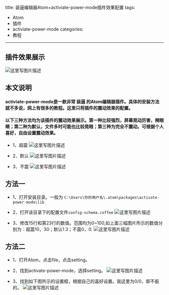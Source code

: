 title: 装逼编辑器Atom+activiate-power-mode插件效果配置
tags:
- Atom
- 插件
- activiate-power-mode
categories:
- 教程
---

## 插件效果展示
![这里写图片描述](http://img.blog.csdn.net/20160727220824261)

## 本文说明
#### activiate-power-mode是一款非常 **装逼** 的Atom编辑器插件。具体的安装方法就不多说，网上有很多的教程。这里只将插件的震动效果的配置。

#### 以下三种方法均为该插件的震动效果展示。第一种比较强烈，屏幕晃动厉害，辣眼睛；第二种为默认，文件多时可能也比较晃眼；第三种为完全不震动。可根据个人喜好，自由设置震动效果。

- 1、超震
![这里写图片描述](http://img.blog.csdn.net/20160727220734518)

- 2、默认
![这里写图片描述](http://img.blog.csdn.net/20160727220802081)

- 3、不震
![这里写图片描述](http://img.blog.csdn.net/20160727220812120)

## 方法一

- 1、打开安装目录。一般为 `C:\Users\你的用户名\.atom\packages\activate-power-mode\lib`

- 2、打开该目录下的配置文件`config-schema.coffee`
![这里写图片描述](http://img.blog.csdn.net/20160727221236317)

- 3、修改15行和第23行的数值。范围均为0~100,如上面三幅图片所示的数值分别为：超震10，30；默认1.3；不震0，0.
![这里写图片描述](http://img.blog.csdn.net/20160727221248673)

## 方法二

- 1、打开Atom，点击file，点击setting。
- 2、找到activate-power-mode，选择setting。
![这里写图片描述](http://img.blog.csdn.net/20160829124045539)

- 3、找到如下图所示的设置框，根据自己的喜好设置。我这里为0/0，即不振的。
![这里写图片描述](http://img.blog.csdn.net/20160829124055848)
